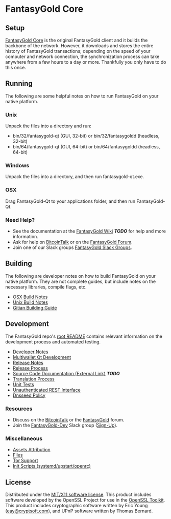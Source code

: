 FantasyGold Core
=====================

Setup
---------------------
[FantasyGold Core](http://fantasygold.com/wallet) is the original FantasyGold client and it builds the backbone of the network. However, it downloads and stores the entire history of FantasyGold transactions; depending on the speed of your computer and network connection, the synchronization process can take anywhere from a few hours to a day or more. Thankfully you only have to do this once.

Running
---------------------
The following are some helpful notes on how to run FantasyGold on your native platform.

### Unix

Unpack the files into a directory and run:

- bin/32/fantasygold-qt (GUI, 32-bit) or bin/32/fantasygoldd (headless, 32-bit)
- bin/64/fantasygold-qt (GUI, 64-bit) or bin/64/fantasygoldd (headless, 64-bit)

### Windows

Unpack the files into a directory, and then run fantasygold-qt.exe.

### OSX

Drag FantasyGold-Qt to your applications folder, and then run FantasyGold-Qt.

### Need Help?

* See the documentation at the [FantasyGold Wiki](https://en.bitcoin.it/wiki/Main_Page) ***TODO***
for help and more information.
* Ask for help on [BitcoinTalk](https://bitcointalk.org/index.php?topic=1262920.0) or on the [FantasyGold Forum](http://forum.fantasygold.com/).
* Join one of our Slack groups [FantasyGold Slack Groups](https://fantasygold.com/slack-logins/).

Building
---------------------
The following are developer notes on how to build FantasyGold on your native platform. They are not complete guides, but include notes on the necessary libraries, compile flags, etc.

- [OSX Build Notes](build-osx.md)
- [Unix Build Notes](build-unix.md)
- [Gitian Building Guide](gitian-building.md)

Development
---------------------
The FantasyGold repo's [root README](FantasyGold/blob/master/README.md) contains relevant information on the development process and automated testing.

- [Developer Notes](developer-notes.md)
- [Multiwallet Qt Development](multiwallet-qt.md)
- [Release Notes](release-notes.md)
- [Release Process](release-process.md)
- [Source Code Documentation (External Link)](https://dev.visucore.com/bitcoin/doxygen/) ***TODO***
- [Translation Process](translation_process.md)
- [Unit Tests](unit-tests.md)
- [Unauthenticated REST Interface](REST-interface.md)
- [Dnsseed Policy](dnsseed-policy.md)

### Resources

* Discuss on the [BitcoinTalk](https://bitcointalk.org/index.php?topic=1262920.0) or the [FantasyGold](http://forum.fantasygold.com/) forum.
* Join the [FantasyGold-Dev](https://fantasygold-dev.slack.com/) Slack group ([Sign-Up](https://fantasygold-dev.herokuapp.com/)).

### Miscellaneous
- [Assets Attribution](assets-attribution.md)
- [Files](files.md)
- [Tor Support](tor.md)
- [Init Scripts (systemd/upstart/openrc)](init.md)

License
---------------------
Distributed under the [MIT/X11 software license](http://www.opensource.org/licenses/mit-license.php).
This product includes software developed by the OpenSSL Project for use in the [OpenSSL Toolkit](https://www.openssl.org/). This product includes
cryptographic software written by Eric Young ([eay@cryptsoft.com](mailto:eay@cryptsoft.com)), and UPnP software written by Thomas Bernard.
